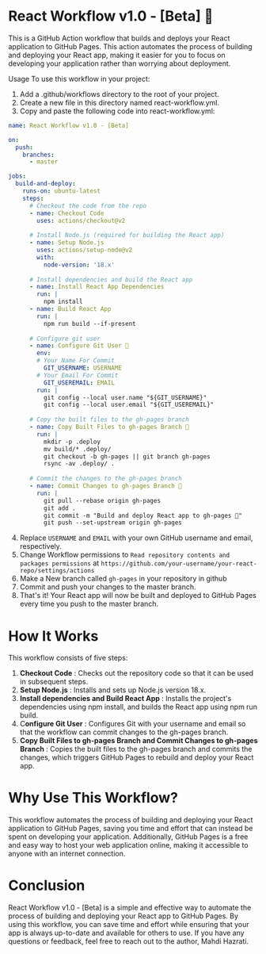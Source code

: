 # React Workflow v1.0 - [Beta] 🚀
This is a GitHub Action workflow that builds and deploys your React application to GitHub Pages. This action automates the process of building and deploying your React app, making it easier for you to focus on developing your application rather than worrying about deployment.

Usage
To use this workflow in your project:

1. Add a .github/workflows directory to the root of your project.
2. Create a new file in this directory named react-workflow.yml.
3. Copy and paste the following code into react-workflow.yml:

```YAML
name: React Workflow v1.0 - [Beta]

on:
  push:
    branches:
      - master

jobs:
  build-and-deploy:
    runs-on: ubuntu-latest
    steps:
      # Checkout the code from the repo
      - name: Checkout Code
        uses: actions/checkout@v2
        
      # Install Node.js (required for building the React app)
      - name: Setup Node.js
        uses: actions/setup-node@v2
        with:
          node-version: '18.x'
          
      # Install dependencies and build the React app
      - name: Install React App Dependencies
        run: |
          npm install
      - name: Build React App
        run: |
          npm run build --if-present
          
      # Configure git user
      - name: Configure Git User 🤖
        env:
        # Your Name For Commit
          GIT_USERNAME: USERNAME
        # Your Email For Commit
          GIT_USEREMAIL: EMAIL
        run: |
          git config --local user.name "${GIT_USERNAME}"
          git config --local user.email "${GIT_USEREMAIL}"
      
      # Copy the built files to the gh-pages branch
      - name: Copy Built Files to gh-pages Branch 📁
        run: |
          mkdir -p .deploy
          mv build/* .deploy/
          git checkout -b gh-pages || git branch gh-pages
          rsync -av .deploy/ .
          
      # Commit the changes to the gh-pages branch
      - name: Commit Changes to gh-pages Branch 📝
        run: |
          git pull --rebase origin gh-pages
          git add .
          git commit -m "Build and deploy React app to gh-pages 🚀"
          git push --set-upstream origin gh-pages
```

4. Replace `USERNAME` and `EMAIL` with your own GitHub username and email, respectively.
5. Change Workflow permissions to `Read repository contents and packages permissions` at `https://github.com/your-username/your-react-repo/settings/actions`
6. Make a New branch called `gh-pages` in your repository in github
5. Commit and push your changes to the master branch.
6. That's it! Your React app will now be built and deployed to GitHub Pages every time you push to the master branch.

# How It Works
This workflow consists of five steps:

1. **Checkout Code** : Checks out the repository code so that it can be used in subsequent steps.
2. **Setup Node.js** : Installs and sets up Node.js version 18.x.
3. **Install dependencies and Build React App** : Installs the project's dependencies using npm install, and builds the React app using npm run build.
4. C**onfigure Git User** : Configures Git with your username and email so that the workflow can commit changes to the gh-pages branch.
5. **Copy Built Files to gh-pages Branch and Commit Changes to gh-pages Branch** : Copies the built files to the gh-pages branch and commits the changes, which triggers GitHub Pages to rebuild and deploy your React app.


# Why Use This Workflow?
This workflow automates the process of building and deploying your React application to GitHub Pages, saving you time and effort that can instead be spent on developing your application. Additionally, GitHub Pages is a free and easy way to host your web application online, making it accessible to anyone with an internet connection.

# Conclusion
React Workflow v1.0 - [Beta] is a simple and effective way to automate the process of building and deploying your React app to GitHub Pages. By using this workflow, you can save time and effort while ensuring that your app is always up-to-date and available for others to use. If you have any questions or feedback, feel free to reach out to the author, Mahdi Hazrati.